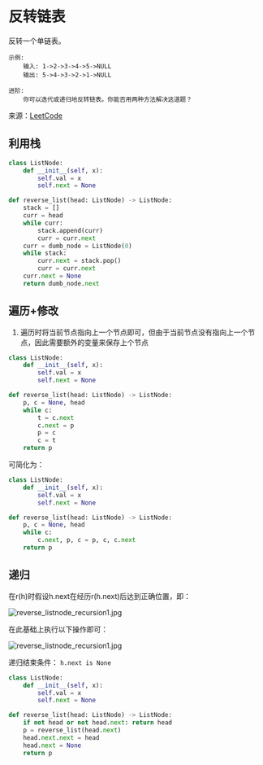 # 反转链表
反转一个单链表。

```
示例:
    输入: 1->2->3->4->5->NULL
    输出: 5->4->3->2->1->NULL
    
进阶:
    你可以迭代或递归地反转链表。你能否用两种方法解决这道题？
```

来源：[LeetCode](https://leetcode-cn.com/problems/reverse-linked-list)

## 利用栈
```python
class ListNode:
    def __init__(self, x):
        self.val = x
        self.next = None

def reverse_list(head: ListNode) -> ListNode:
    stack = []
    curr = head
    while curr:
        stack.append(curr)
        curr = curr.next
    curr = dumb_node = ListNode(0)
    while stack:
        curr.next = stack.pop()
        curr = curr.next
    curr.next = None
    return dumb_node.next
```

## 遍历+修改
1. 遍历时将当前节点指向上一个节点即可，但由于当前节点没有指向上一个节点，因此需要额外的变量来保存上个节点
```python
class ListNode:
    def __init__(self, x):
        self.val = x
        self.next = None

def reverse_list(head: ListNode) -> ListNode:
    p, c = None, head
    while c:
        t = c.next
        c.next = p
        p = c
        c = t
    return p
```
可简化为：
```python
class ListNode:
    def __init__(self, x):
        self.val = x
        self.next = None

def reverse_list(head: ListNode) -> ListNode:
    p, c = None, head
    while c:
        c.next, p, c = p, c, c.next
    return p
```

## 递归
在r(h)时假设h.next在经历r(h.next)后达到正确位置，即：

![reverse_listnode_recursion1.jpg](http://blog.algorithm.akira.ink/images/reverse_listnode_recursion1.jpg)

在此基础上执行以下操作即可：

![reverse_listnode_recursion1.jpg](http://blog.algorithm.akira.ink/images/reverse_listnode_recursion2.jpg)

递归结束条件： `h.next is None`

```python
class ListNode:
    def __init__(self, x):
        self.val = x
        self.next = None

def reverse_list(head: ListNode) -> ListNode:
    if not head or not head.next: return head
    p = reverse_list(head.next)
    head.next.next = head
    head.next = None
    return p
```



